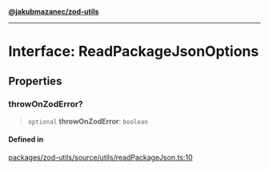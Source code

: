 [**@jakubmazanec/zod-utils**](../README.md)

---

# Interface: ReadPackageJsonOptions

## Properties

### throwOnZodError?

> `optional` **throwOnZodError**: `boolean`

#### Defined in

[packages/zod-utils/source/utils/readPackageJson.ts:10](https://github.com/jakubmazanec/tools/blob/a4967209f10f2b04ade958bd873ac46f1290cee7/packages/zod-utils/source/utils/readPackageJson.ts#L10)
